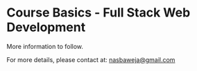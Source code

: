 # Course Basics - Full Stack Web Development

More information to follow.

For more details, please contact at: nasbaweja@gmail.com